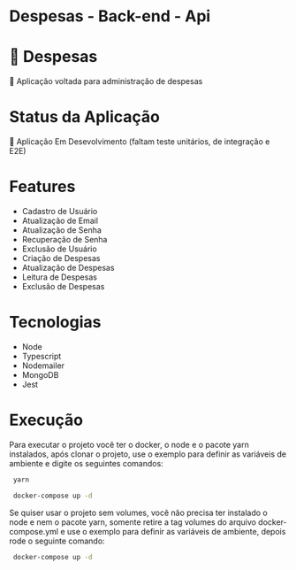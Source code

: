 # Despesas - Back-end - Api

# 🔗 Despesas
<p>🚀  Aplicação voltada para administração de despesas</p>

# Status da Aplicação
<p>🚧 Aplicação Em Desevolvimento (faltam teste unitários, de integração e E2E)</p>

# Features
- Cadastro de Usuário
- Atualização de Email
- Atualização de Senha
- Recuperação de Senha
- Exclusão de Usuário
- Criação de Despesas
- Atualização de Despesas
- Leitura de Despesas
- Exclusão de Despesas

# Tecnologias
- Node
- Typescript
- Nodemailer
- MongoDB
- Jest

# Execução

Para executar o projeto você ter o docker, o node e o pacote yarn instalados, após clonar o projeto, use o exemplo para definir as variáveis de ambiente e digite os seguintes comandos:
```sh
 yarn
```
```sh
 docker-compose up -d
```

Se quiser usar o projeto sem volumes, você não precisa ter instalado o node e nem o pacote yarn, somente retire a tag volumes do arquivo docker-compose.yml e use o exemplo para definir as variáveis de ambiente, depois rode o seguinte comando:
```sh
 docker-compose up -d
```